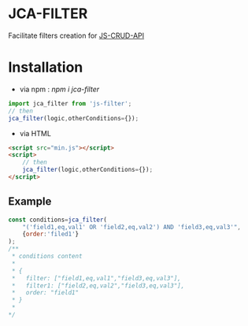 # JCA-FILTER

Facilitate filters creation for [JS-CRUD-API](https://github.com/thipages/js-crud-api)

# Installation


- via npm : _npm i jca-filter_

```javascript
import jca_filter from 'js-filter';
// then
jca_filter(logic,otherConditions={});

```
- via HTML
```html
<script src="min.js"></script>
<script>
    // then
    jca_filter(logic,otherConditions={});
</script>
```
## Example

```javascript
const conditions=jca_filter(
    "('field1,eq,val1' OR 'field2,eq,val2') AND 'field3,eq,val3'",
    {order:'filed1'}
);
/**
 * conditions content
 * 
 * {
 *   filter: ["field1,eq,val1","field3,eq,val3"],
 *   filter1: ["field2,eq,val2","field3,eq,val3"],
 *   order: "field1"
 * }
 * 
*/
```